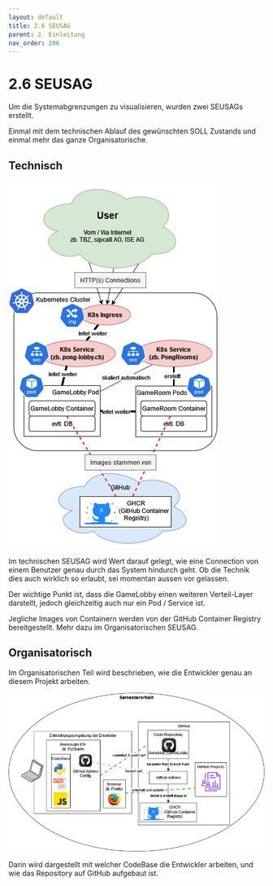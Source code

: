 ```yaml
---
layout: default
title: 2.6 SEUSAG
parent: 2. Einleitung
nav_order: 206
---
```


# 2.6 SEUSAG

Um die Systemabgrenzungen zu visualisieren, wurden zwei SEUSAGs erstellt.

Einmal mit dem technischen Ablauf des gewünschten SOLL Zustands und einmal mehr das ganze Organisatorische.

## Technisch

![Technisches SEUSAG](../ressources/diagrams/seusag_technisch.drawio.png)

Im technischen SEUSAG wird Wert darauf gelegt, wie eine Connection von einem Benutzer genau durch das System hindurch geht. Ob die Technik dies auch wirklich so erlaubt, sei momentan aussen vor gelassen.

Der wichtige Punkt ist, dass die GameLobby einen weiteren Verteil-Layer darstellt, jedoch gleichzeitig auch nur ein Pod / Service ist.

Jegliche Images von Containern werden von der GitHub Container Registry bereitgestellt. Mehr dazu im Organisatorischen SEUSAG.

## Organisatorisch

Im Organisatorischen Teil wird beschrieben, wie die Entwickler genau an diesem Projekt arbeiten.

![Organisatorisches SEUSAG](../ressources/diagrams/seusag_organisatorisch.drawio.png)

Darin wird dargestellt mit welcher CodeBase die Entwickler arbeiten, und wie das Repository auf GitHub aufgebaut ist.
